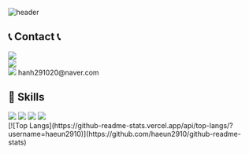 <div align="left">

![header](https://capsule-render.vercel.app/api?type=waving&color=timeGradient&text=Welcome%20to%20Haeun's%20GitHub%20👋&animation=twinkling&fontSize=35&fontAlignY=40&fontAlign=70&height=250)
</div>



 
## 📞 Contact 📞
<div >
    <a href="https://www.instagram.com/hanh.ng29/" target="_blank">
        <img src="https://img.shields.io/badge/Instagram-E4405F?style=for-the-badge&logo=Instagram&logoColor=white"> 
    </a>
</div>
<div>
 <a href="https://www.facebook.com/hanh2910/" target="_blank">
  <img src="https://img.shields.io/badge/Facebook-1877F2?style=for-the-badge&logo=facebook&logoColor=white">
 </a>
</div>
  
<div>
    <a>
        <img src="https://img.shields.io/badge/Gmail-D14836?style=for-the-badge&logo=gmail&logoColor=white"> hanh291020@naver.com
    </a>
</div>

## 🚀 Skills
<div>
 <a>
   <img src="https://img.shields.io/badge/Java-ED8B00?style=for-the-badge&logo=openjdk&logoColor=white">
 </a>
 <a>
   <img src="https://img.shields.io/badge/JavaScript-F7DF1E?style=for-the-badge&logo=JavaScript&logoColor=white">
 </a>
 <a>
  <img  src="https://img.shields.io/badge/HTML-239120?style=for-the-badge&logo=html5&logoColor=white">
 </a>
 <a>
 <img   src="https://img.shields.io/badge/CSS-239120?&style=for-the-badge&logo=css3&logoColor=white">
 </a>
</div>
[![Top Langs](https://github-readme-stats.vercel.app/api/top-langs/?username=haeun2910)](https://github.com/haeun2910/github-readme-stats)
